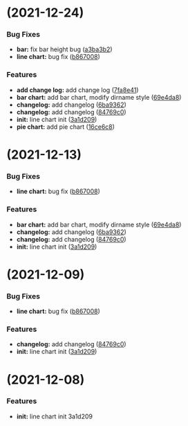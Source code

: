 #  (2021-12-24)


### Bug Fixes

* **bar:** fix bar height bug ([a3ba3b2](https://github.com/faker-web/lchart/commit/a3ba3b2fc89de8133a020ade86174076ef8bb82e))
* **line chart:** bug fix ([b867008](https://github.com/faker-web/lchart/commit/b8670080f14fb5c73b96b7a8161f91c38859ab95))


### Features

* **add change log:** add change log ([7fa8e41](https://github.com/faker-web/lchart/commit/7fa8e4146654ee403b52b1513132b7bacaaf97e6))
* **bar chart:** add bar chart, modify dirname style ([69e4da8](https://github.com/faker-web/lchart/commit/69e4da8d6c4c64bb31783a7e7b8299f252062c13))
* **changelog:** add changelog ([6ba9362](https://github.com/faker-web/lchart/commit/6ba93625e284967236fc656d46597b2ea382c212))
* **changelog:** add changelog ([84769c0](https://github.com/faker-web/lchart/commit/84769c08f70a087b428478c201a9161d6944ebe9))
* **init:** line chart init ([3a1d209](https://github.com/faker-web/lchart/commit/3a1d2099432e107754cacebf06745ee6cfc41572))
* **pie chart:** add pie chart ([16ce6c8](https://github.com/faker-web/lchart/commit/16ce6c85909832914497593ca3024936924bd4ae))



#  (2021-12-13)


### Bug Fixes

* **line chart:** bug fix ([b867008](https://github.com/faker-web/lchart/commit/b8670080f14fb5c73b96b7a8161f91c38859ab95))


### Features

* **bar chart:** add bar chart, modify dirname style ([69e4da8](https://github.com/faker-web/lchart/commit/69e4da8d6c4c64bb31783a7e7b8299f252062c13))
* **changelog:** add changelog ([6ba9362](https://github.com/faker-web/lchart/commit/6ba93625e284967236fc656d46597b2ea382c212))
* **changelog:** add changelog ([84769c0](https://github.com/faker-web/lchart/commit/84769c08f70a087b428478c201a9161d6944ebe9))
* **init:** line chart init ([3a1d209](https://github.com/faker-web/lchart/commit/3a1d2099432e107754cacebf06745ee6cfc41572))



#  (2021-12-09)


### Bug Fixes

* **line chart:** bug fix ([b867008](https://github.com/faker-web/lchart/commit/b8670080f14fb5c73b96b7a8161f91c38859ab95))


### Features

* **changelog:** add changelog ([84769c0](https://github.com/faker-web/lchart/commit/84769c08f70a087b428478c201a9161d6944ebe9))
* **init:** line chart init ([3a1d209](https://github.com/faker-web/lchart/commit/3a1d2099432e107754cacebf06745ee6cfc41572))



#  (2021-12-08)


### Features

* **init:** line chart init 3a1d209







